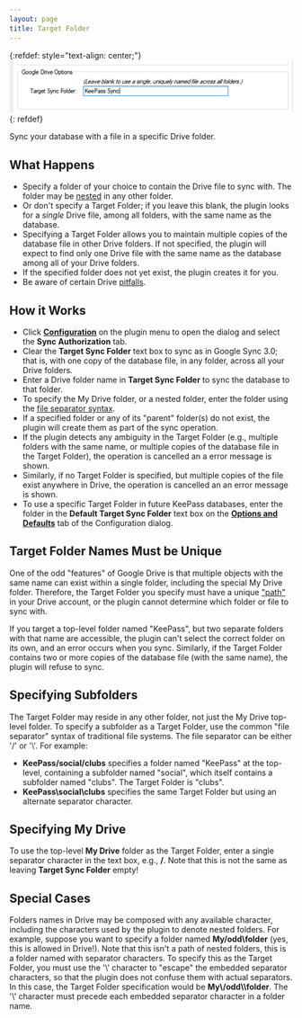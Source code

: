 ```yaml
---
layout: page
title: Target Folder
---
```


{:refdef: style="text-align: center;"}
![Auto Sync Config](../assets/img/sync-folder.png)
{: refdef}

Sync your database with a file in a specific Drive folder.

## What Happens
* Specify a folder of your choice to contain the Drive file to sync with. 
The folder may be [nested](#specifying-subfolders) in any other folder.
* Or don't specify a Target Folder; if you leave this blank, the plugin
looks for a *single* Drive file, among all folders, with the same name as
the database.
* Specifying a Target Folder allows you to maintain multiple copies of the
database file in other Drive folders. If not specified, the plugin will
expect to find only one Drive file with the same name as the database among
all of your Drive folders.
* If the specified folder does not yet exist, the plugin creates it for you.
* Be aware of certain Drive [pitfalls](#target-folder-names-must-be-unique).

## How it Works
* Click [**Configuration**](../install/config#configuration-window) on the
plugin menu to open the dialog and select the **Sync Authorization** tab.
* Clear the **Target Sync Folder** text box to sync as in Google Sync 3.0;
that is, with one copy of the database file, in any folder, across all your
Drive folders.
* Enter a Drive folder name in **Target Sync Folder** to sync the database
to that folder.
* To specify the My Drive folder, or a nested folder, enter the folder
using the [file separator syntax](#specifying-subfolders).
* If a specified folder or any of its "parent" folder(s) do not exist, the
plugin will create them as part of the sync operation.
* If the plugin detects any ambiguity in the Target Folder (e.g., multiple
folders with the same name, or multiple copies of the database file
in the Target Folder), the operation is cancelled an a error message is 
shown.
* Similarly, if no Target Folder is specified, but multiple copies of the
file exist anywhere in Drive, the operation is cancelled an an error message
is shown.
* To use a specific Target Folder in future KeePass databases, enter the
folder in the **Default Target Sync Folder** text box on the
[**Options and Defaults**](../install/config#options-and-defaults) tab of the
Configuration dialog.

## Target Folder Names Must be Unique
One of the odd "features" of Google Drive is that multiple objects with
the same name can exist within a single folder, including the special
My Drive folder.  Therefore, the Target Folder you specify must have a 
unique ["path"](#specifying-subfolders) in your Drive account, or the
plugin cannot determine which folder or file to sync with.

If you target a top-level folder named "KeePass", but two separate folders
with that name are accessible, the plugin can't select the correct folder
on its own, and an error occurs when you sync. Similarly, if the Target Folder
contains two or more copies of the database file (with the same name), the
plugin will refuse to sync.

## Specifying Subfolders
The Target Folder may reside in any other folder, not just the My Drive
top-level folder.  To specify a subfolder as a Target Folder, use the 
common "file separator" syntax of traditional file systems.  The file
separator can be either '/' or '\\'.  For example:

* **KeePass/social/clubs** specifies a folder named "KeePass" at the
top-level, containing a subfolder named "social", which itself contains
a subfolder named "clubs".  The Target Folder is "clubs".
* **KeePass\social\clubs** specifies the same Target Folder but using
an alternate separator character.

## Specifying My Drive
To use the top-level **My Drive** folder as the Target Folder, enter a single
separator character in the text box, e.g., **/**. Note that this is not
the same as leaving **Target Sync Folder** empty!

## Special Cases
Folders names in Drive may be composed with any available character, including
the characters used by the plugin to denote nested folders.  For example, 
suppose you want to specify a folder named **My/odd\folder** (yes, this is
allowed in Drive!).  Note that this isn't a path of nested folders, this is
a folder named with separator characters. To specify this as the Target Folder,
you must use the '\\' character to "escape" the embedded separator characters,
so that the plugin does not confuse them with actual separators.  In this case,
the Target Folder specification would be **My\\/odd\\\\folder**.  The '\\'
character must precede each embedded separator character in a folder name.


